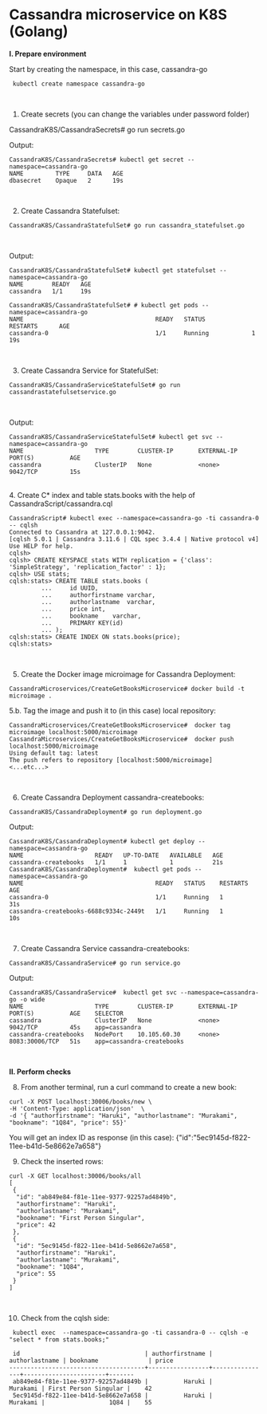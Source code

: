 # Cassandra microservice on K8S (Golang)



<b> I. Prepare environment </b>

Start by creating the namespace, in this case, cassandra-go
```
 kubectl create namespace cassandra-go
```
</br>

1. Create secrets (you can change the variables under password folder)
   
CassandraK8S/CassandraSecrets# go run secrets.go

Output:
```
CassandraK8S/CassandraSecrets# kubectl get secret --namespace=cassandra-go
NAME         TYPE     DATA   AGE
dbasecret    Opaque   2      19s

```

</br>

2. Create Cassandra Statefulset:

```
CassandraK8S/CassandraStatefulSet# go run cassandra_statefulset.go
```

</br>

Output:
```
CassandraK8S/CassandraStatefulSet# kubectl get statefulset --namespace=cassandra-go
NAME        READY   AGE
cassandra   1/1     19s

CassandraK8S/CassandraStatefulSet# # kubectl get pods --namespace=cassandra-go
NAME                                     READY   STATUS             RESTARTS      AGE
cassandra-0                              1/1     Running            1             19s

```
</br>

3. Create Cassandra Service for StatefulSet:
```
CassandraK8S/CassandraServiceStatefulSet# go run cassandrastatefulsetservice.go
```
</br>

Output:
```
CassandraK8S/CassandraServiceStatefulSet# kubectl get svc --namespace=cassandra-go
NAME                    TYPE        CLUSTER-IP       EXTERNAL-IP   PORT(S)          AGE
cassandra               ClusterIP   None             <none>        9042/TCP         15s

```
</br>
4. Create C* index and table stats.books with the help of CassandraScript/cassandra.cql

```
CassandraScript# kubectl exec --namespace=cassandra-go -ti cassandra-0 -- cqlsh
Connected to Cassandra at 127.0.0.1:9042.
[cqlsh 5.0.1 | Cassandra 3.11.6 | CQL spec 3.4.4 | Native protocol v4]
Use HELP for help.
cqlsh>
cqlsh> CREATE KEYSPACE stats WITH replication = {'class': 'SimpleStrategy', 'replication_factor' : 1};
cqlsh> USE stats;
cqlsh:stats> CREATE TABLE stats.books (
         ...     id UUID,
         ...     authorfirstname varchar,
         ...     authorlastname  varchar,
         ...     price int,
         ...     bookname    varchar,
         ...     PRIMARY KEY(id)
         ... );
cqlsh:stats> CREATE INDEX ON stats.books(price);
cqlsh:stats>
```
</br>

5. Create the Docker image microimage for Cassandra Deployment:
```
CassandraMicroservices/CreateGetBooksMicroservice# docker build -t microimage .
``` 
5.b. Tag the image and push it to (in this case) local repository:

```
CassandraMicroservices/CreateGetBooksMicroservice#  docker tag microimage localhost:5000/microimage
CassandraMicroservices/CreateGetBooksMicroservice#  docker push localhost:5000/microimage
Using default tag: latest
The push refers to repository [localhost:5000/microimage]
<...etc...>
```
</br>

6. Create Cassandra Deployment cassandra-createbooks:

```
CassandraK8S/CassandraDeployment# go run deployment.go
```
Output:

```
CassandraK8S/CassandraDeployment# kubectl get deploy --namespace=cassandra-go
NAME                    READY   UP-TO-DATE   AVAILABLE   AGE
cassandra-createbooks   1/1     1            1           21s
CassandraK8S/CassandraDeployment#  kubectl get pods --namespace=cassandra-go
NAME                                     READY   STATUS    RESTARTS      AGE
cassandra-0                              1/1     Running   1             31s
cassandra-createbooks-6688c9334c-2449t   1/1     Running   1             10s
```

</br>

7. Create Cassandra Service cassandra-createbooks:

```
CassandraK8S/CassandraService# go run service.go
```
Output:
```
CassandraK8S/CassandraService#  kubectl get svc --namespace=cassandra-go -o wide
NAME                    TYPE        CLUSTER-IP       EXTERNAL-IP   PORT(S)          AGE    SELECTOR
cassandra               ClusterIP   None             <none>        9042/TCP         45s    app=cassandra
cassandra-createbooks   NodePort    10.105.60.30     <none>        8083:30006/TCP   51s    app=cassandra-createbooks

```
</br>

<b> II. Perform checks </b>

8. From another terminal, run a curl command to create a new book:

```
curl -X POST localhost:30006/books/new \
-H 'Content-Type: application/json'  \
-d '{ "authorfirstname": "Haruki", "authorlastname": "Murakami", "bookname": "1Q84", "price": 55}'
```
You will get an index ID as response (in this case): {"id":"5ec9145d-f822-11ee-b41d-5e8662e7a658"}
</br>

9. Check the inserted rows:

```
curl -X GET localhost:30006/books/all
[
 {
  "id": "ab849e84-f81e-11ee-9377-92257ad4849b",
  "authorfirstname": "Haruki",
  "authorlastname": "Murakami",
  "bookname": "First Person Singular",
  "price": 42
 },
 {
  "id": "5ec9145d-f822-11ee-b41d-5e8662e7a658",
  "authorfirstname": "Haruki",
  "authorlastname": "Murakami",
  "bookname": "1Q84",
  "price": 55
 }
]
```
</br>

10. Check from the cqlsh side:
```
 kubectl exec  --namespace=cassandra-go -ti cassandra-0 -- cqlsh -e "select * from stats.books;"

 id                                   | authorfirstname | authorlastname | bookname              | price
--------------------------------------+-----------------+----------------+-----------------------+-------
 ab849e84-f81e-11ee-9377-92257ad4849b |          Haruki |       Murakami | First Person Singular |    42
 5ec9145d-f822-11ee-b41d-5e8662e7a658 |          Haruki |       Murakami |                  1Q84 |    55
```


